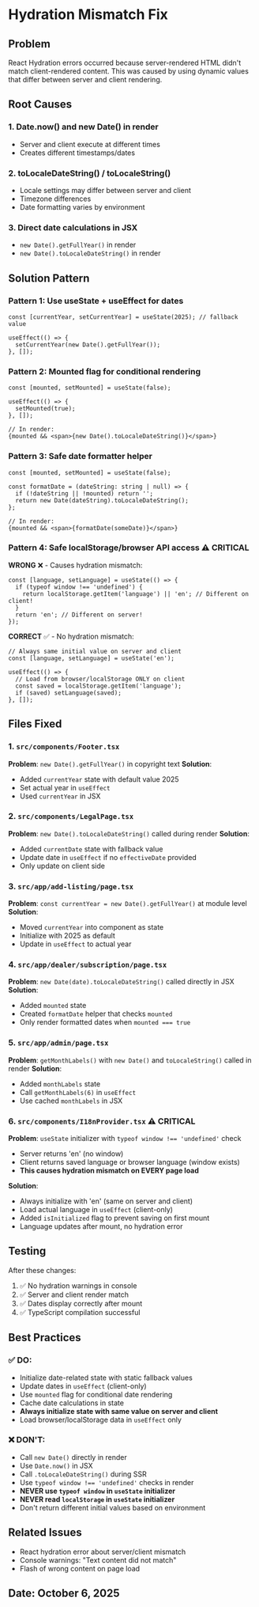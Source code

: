 # Hydration Mismatch Fix

## Problem
React Hydration errors occurred because server-rendered HTML didn't match client-rendered content. This was caused by using dynamic values that differ between server and client rendering.

## Root Causes

### 1. **Date.now() and new Date()** in render
- Server and client execute at different times
- Creates different timestamps/dates

### 2. **toLocaleDateString() / toLocaleString()**
- Locale settings may differ between server and client
- Timezone differences
- Date formatting varies by environment

### 3. **Direct date calculations in JSX**
- `new Date().getFullYear()` in render
- `new Date().toLocaleDateString()` in render

## Solution Pattern

### Pattern 1: Use useState + useEffect for dates
```tsx
const [currentYear, setCurrentYear] = useState(2025); // fallback value

useEffect(() => {
  setCurrentYear(new Date().getFullYear());
}, []);
```

### Pattern 2: Mounted flag for conditional rendering
```tsx
const [mounted, setMounted] = useState(false);

useEffect(() => {
  setMounted(true);
}, []);

// In render:
{mounted && <span>{new Date().toLocaleDateString()}</span>}
```

### Pattern 3: Safe date formatter helper
```tsx
const [mounted, setMounted] = useState(false);

const formatDate = (dateString: string | null) => {
  if (!dateString || !mounted) return '';
  return new Date(dateString).toLocaleDateString();
};

// In render:
{mounted && <span>{formatDate(someDate)}</span>}
```

### Pattern 4: Safe localStorage/browser API access ⚠️ CRITICAL
**WRONG** ❌ - Causes hydration mismatch:
```tsx
const [language, setLanguage] = useState(() => {
  if (typeof window !== 'undefined') {
    return localStorage.getItem('language') || 'en'; // Different on client!
  }
  return 'en'; // Different on server!
});
```

**CORRECT** ✅ - No hydration mismatch:
```tsx
// Always same initial value on server and client
const [language, setLanguage] = useState('en');

useEffect(() => {
  // Load from browser/localStorage ONLY on client
  const saved = localStorage.getItem('language');
  if (saved) setLanguage(saved);
}, []);
```

## Files Fixed

### 1. `src/components/Footer.tsx`
**Problem**: `new Date().getFullYear()` in copyright text
**Solution**: 
- Added `currentYear` state with default value 2025
- Set actual year in `useEffect`
- Used `currentYear` in JSX

### 2. `src/components/LegalPage.tsx`
**Problem**: `new Date().toLocaleDateString()` called during render
**Solution**:
- Added `currentDate` state with fallback value
- Update date in `useEffect` if no `effectiveDate` provided
- Only update on client side

### 3. `src/app/add-listing/page.tsx`
**Problem**: `const currentYear = new Date().getFullYear()` at module level
**Solution**:
- Moved `currentYear` into component as state
- Initialize with 2025 as default
- Update in `useEffect` to actual year

### 4. `src/app/dealer/subscription/page.tsx`
**Problem**: `new Date(date).toLocaleDateString()` called directly in JSX
**Solution**:
- Added `mounted` state
- Created `formatDate` helper that checks `mounted`
- Only render formatted dates when `mounted === true`

### 5. `src/app/admin/page.tsx`
**Problem**: `getMonthLabels()` with `new Date()` and `toLocaleString()` called in render
**Solution**:
- Added `monthLabels` state
- Call `getMonthLabels(6)` in `useEffect`
- Use cached `monthLabels` in JSX

### 6. `src/components/I18nProvider.tsx` ⚠️ CRITICAL
**Problem**: `useState` initializer with `typeof window !== 'undefined'` check
- Server returns 'en' (no window)
- Client returns saved language or browser language (window exists)
- **This causes hydration mismatch on EVERY page load**

**Solution**:
- Always initialize with 'en' (same on server and client)
- Load actual language in `useEffect` (client-only)
- Added `isInitialized` flag to prevent saving on first mount
- Language updates after mount, no hydration error

## Testing

After these changes:
1. ✅ No hydration warnings in console
2. ✅ Server and client render match
3. ✅ Dates display correctly after mount
4. ✅ TypeScript compilation successful

## Best Practices

### ✅ DO:
- Initialize date-related state with static fallback values
- Update dates in `useEffect` (client-only)
- Use `mounted` flag for conditional date rendering
- Cache date calculations in state
- **Always initialize state with same value on server and client**
- Load browser/localStorage data in `useEffect` only

### ❌ DON'T:
- Call `new Date()` directly in render
- Use `Date.now()` in JSX
- Call `.toLocaleDateString()` during SSR
- Use `typeof window !== 'undefined'` checks in render
- **NEVER use `typeof window` in `useState` initializer**
- **NEVER read `localStorage` in `useState` initializer**
- Don't return different initial values based on environment

## Related Issues
- React hydration error about server/client mismatch
- Console warnings: "Text content did not match"
- Flash of wrong content on page load

## Date: October 6, 2025

